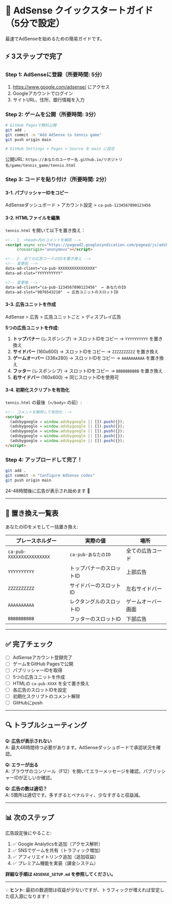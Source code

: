 # 🚀 AdSense クイックスタートガイド（5分で設定）

最速でAdSenseを始めるための簡易ガイドです。

## ⚡ 3ステップで完了

### Step 1: AdSenseに登録（所要時間: 5分）
1. https://www.google.com/adsense/ にアクセス
2. Googleアカウントでログイン
3. サイトURL、住所、銀行情報を入力

### Step 2: ゲームを公開（所要時間: 3分）
```bash
# GitHub Pagesで無料公開
git add .
git commit -m "Add AdSense to tennis game"
git push origin main

# GitHub Settings > Pages > Source を main に設定
```

公開URL: `https://あなたのユーザー名.github.io/リポジトリ名/game/tennis_game/tennis.html`

### Step 3: コードを貼り付け（所要時間: 2分）

#### 3-1. パブリッシャーIDをコピー
AdSenseダッシュボード > アカウント設定 > `ca-pub-1234567890123456`

#### 3-2. HTMLファイルを編集
`tennis.html` を開いて以下を置き換え：

```html
<!-- 1. <head>内のコメントを解除 -->
<script async src="https://pagead2.googlesyndication.com/pagead/js/adsbygoogle.js?client=ca-pub-あなたのID"
     crossorigin="anonymous"></script>

<!-- 2. 全ての広告コードのIDを置き換え -->
<!-- 変更前 -->
data-ad-client="ca-pub-XXXXXXXXXXXXXXXX"
data-ad-slot="YYYYYYYYYY"

<!-- 変更後 -->
data-ad-client="ca-pub-1234567890123456"  ← あなたのID
data-ad-slot="9876543210"  ← 広告ユニットのスロットID
```

#### 3-3. 広告ユニットを作成
AdSense > 広告 > 広告ユニットごと > ディスプレイ広告

**5つの広告ユニットを作成:**
1. **トップバナー** (レスポンシブ) → スロットIDをコピー → `YYYYYYYYYY` を置き換え
2. **サイドバー** (160x600) → スロットIDをコピー → `ZZZZZZZZZZ` を置き換え  
3. **ゲームオーバー** (336x280) → スロットIDをコピー → `AAAAAAAAAA` を置き換え
4. **フッター** (レスポンシブ) → スロットIDをコピー → `BBBBBBBBBB` を置き換え
5. **右サイドバー** (160x600) → 同じスロットIDを使用可

#### 3-4. 初期化スクリプトを有効化
`tennis.html` の最後（`</body>` の前）:

```html
<!-- コメントを解除して有効化 -->
<script>
  (adsbygoogle = window.adsbygoogle || []).push({});
  (adsbygoogle = window.adsbygoogle || []).push({});
  (adsbygoogle = window.adsbygoogle || []).push({});
  (adsbygoogle = window.adsbygoogle || []).push({});
  (adsbygoogle = window.adsbygoogle || []).push({});
</script>
```

### Step 4: アップロードして完了！
```bash
git add .
git commit -m "Configure AdSense codes"
git push origin main
```

24-48時間後に広告が表示され始めます 🎉

---

## 📝 置き換え一覧表

あなたのIDをメモして一括置き換え:

| プレースホルダー | 実際の値 | 場所 |
|----------------|---------|-----|
| `ca-pub-XXXXXXXXXXXXXXXX` | `ca-pub-あなたのID` | 全ての広告コード |
| `YYYYYYYYYY` | トップバナーのスロットID | 上部広告 |
| `ZZZZZZZZZZ` | サイドバーのスロットID | 左右サイドバー |
| `AAAAAAAAAA` | レクタングルのスロットID | ゲームオーバー画面 |
| `BBBBBBBBBB` | フッターのスロットID | 下部広告 |

---

## ✅ 完了チェック

- [ ] AdSenseアカウント登録完了
- [ ] ゲームをGitHub Pagesで公開
- [ ] パブリッシャーIDを取得
- [ ] 5つの広告ユニットを作成
- [ ] HTMLの `ca-pub-XXXX` を全て置き換え
- [ ] 各広告のスロットIDを設定
- [ ] 初期化スクリプトのコメント解除
- [ ] GitHubにpush

---

## 🔍 トラブルシューティング

**Q: 広告が表示されない**  
A: 最大48時間待つ必要があります。AdSenseダッシュボードで承認状況を確認。

**Q: エラーが出る**  
A: ブラウザのコンソール（F12）を開いてエラーメッセージを確認。パブリッシャーIDが正しいか確認。

**Q: 広告の数は適切？**  
A: 5箇所は適切です。多すぎるとペナルティ、少なすぎると収益減。

---

## 📊 次のステップ

広告設定後にやること:
1. ✅ Google Analyticsを追加（アクセス解析）
2. ✅ SNSでゲームを共有（トラフィック増加）
3. ✅ アフィリエイトリンク追加（追加収益）
4. ✅ プレミアム機能を実装（課金システム）

**詳細な手順は `ADSENSE_SETUP.md` を参照してください。**

---

💡 **ヒント**: 最初の数週間は収益が少ないですが、トラフィックが増えれば安定した収入源になります！

